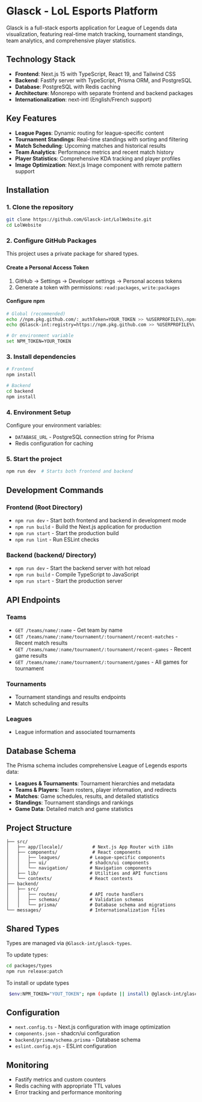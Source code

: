 # Glasck - LoL Esports Platform

Glasck is a full-stack esports application for League of Legends data visualization, featuring real-time match tracking, tournament standings, team analytics, and comprehensive player statistics.

## Technology Stack

- **Frontend**: Next.js 15 with TypeScript, React 19, and Tailwind CSS
- **Backend**: Fastify server with TypeScript, Prisma ORM, and PostgreSQL
- **Database**: PostgreSQL with Redis caching
- **Architecture**: Monorepo with separate frontend and backend packages
- **Internationalization**: next-intl (English/French support)

## Key Features

- **League Pages**: Dynamic routing for league-specific content
- **Tournament Standings**: Real-time standings with sorting and filtering
- **Match Scheduling**: Upcoming matches and historical results
- **Team Analytics**: Performance metrics and recent match history
- **Player Statistics**: Comprehensive KDA tracking and player profiles
- **Image Optimization**: Next.js Image component with remote pattern support

## Installation

### 1. Clone the repository
```bash
git clone https://github.com/Glasck-int/LolWebsite.git
cd LolWebsite
```

### 2. Configure GitHub Packages
This project uses a private package for shared types.

#### Create a Personal Access Token
1. GitHub → Settings → Developer settings → Personal access tokens
2. Generate a token with permissions: `read:packages`, `write:packages`

#### Configure npm
```bash
# Global (recommended)
echo //npm.pkg.github.com/:_authToken=YOUR_TOKEN >> %USERPROFILE%\.npmrc
echo @Glasck-int:registry=https://npm.pkg.github.com >> %USERPROFILE%\.npmrc

# Or environment variable
set NPM_TOKEN=YOUR_TOKEN
```

### 3. Install dependencies
```bash
# Frontend
npm install

# Backend
cd backend
npm install
```

### 4. Environment Setup
Configure your environment variables:
- `DATABASE_URL` - PostgreSQL connection string for Prisma
- Redis configuration for caching

### 5. Start the project
```bash
npm run dev  # Starts both frontend and backend
```

## Development Commands

### Frontend (Root Directory)
- `npm run dev` - Start both frontend and backend in development mode
- `npm run build` - Build the Next.js application for production
- `npm run start` - Start the production build
- `npm run lint` - Run ESLint checks

### Backend (backend/ Directory)
- `npm run dev` - Start the backend server with hot reload
- `npm run build` - Compile TypeScript to JavaScript
- `npm run start` - Start the production server

## API Endpoints

### Teams
- `GET /teams/name/:name` - Get team by name
- `GET /teams/name/:name/tournament/:tournament/recent-matches` - Recent match results
- `GET /teams/name/:name/tournament/:tournament/recent-games` - Recent game results
- `GET /teams/name/:name/tournament/:tournament/games` - All games for tournament

### Tournaments
- Tournament standings and results endpoints
- Match scheduling and results

### Leagues
- League information and associated tournaments

## Database Schema

The Prisma schema includes comprehensive League of Legends esports data:
- **Leagues & Tournaments**: Tournament hierarchies and metadata
- **Teams & Players**: Team rosters, player information, and redirects
- **Matches**: Game schedules, results, and detailed statistics
- **Standings**: Tournament standings and rankings
- **Game Data**: Detailed match and game statistics

## Project Structure

```
├── src/
│   ├── app/[locale]/           # Next.js App Router with i18n
│   ├── components/             # React components
│   │   ├── leagues/           # League-specific components
│   │   ├── ui/                # shadcn/ui components
│   │   └── navigation/        # Navigation components
│   ├── lib/                   # Utilities and API functions
│   └── contexts/              # React contexts
├── backend/
│   ├── src/
│   │   ├── routes/            # API route handlers
│   │   ├── schemas/           # Validation schemas
│   │   └── prisma/            # Database schema and migrations
└── messages/                  # Internationalization files
```

## Shared Types

Types are managed via `@Glasck-int/glasck-types`.

To update types:
```bash
cd packages/types
npm run release:patch
```

To install or update types
```bash
 $env:NPM_TOKEN="YOUT_TOKEN"; npm (update || install) @glasck-int/glasck-types
```

## Configuration

- `next.config.ts` - Next.js configuration with image optimization
- `components.json` - shadcn/ui configuration
- `backend/prisma/schema.prisma` - Database schema
- `eslint.config.mjs` - ESLint configuration

## Monitoring

- Fastify metrics and custom counters
- Redis caching with appropriate TTL values
- Error tracking and performance monitoring